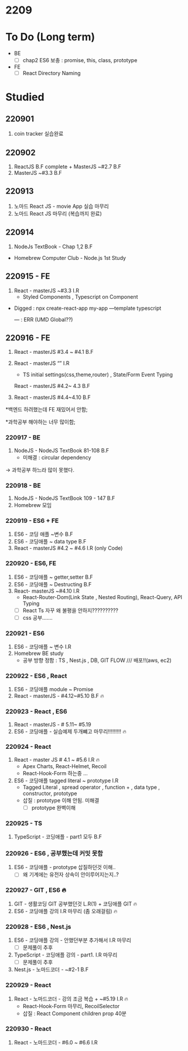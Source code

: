 # 2209

# To Do (Long term)

- BE
    - [ ]  chap2 ES6 보충 : promise, this, class, prototype

- FE
    - [ ]  React Directory Naming

# Studied

## 220901

1. coin tracker 실습완료

## 220902

1. ReactJS B.F complete + MasterJS ~#2.7 B.F
2. MasterJS ~#3.3 B.F

## 220913

1. 노마드 React JS  - movie App 실습 마무리
2. 노마드 React JS  마무리 (복습까지 완료)

## 220914

1. NodeJs TextBook - Chap 1,2 B.F
- Homebrew Computer Club - Node.js 1st Study

## 220915 - FE

1. React - masterJS ~#3.3 I.R
    - Styled Components , Typescript on Component

- Digged : npx create-react-app my-app —template typescript
    
    — : ERR (UMD Global??)
    

## 220916 - FE

1. React - masterJS #3.4 ~ #4.1 B.F
2. React - masterJS “” I.R
    - TS initial settings(css,theme,router) , State/Form Event Typing
    
    React - masterJS #4.2~ 4.3 B.F
    
3. React - masterJS #4.4~4.10 B.F

*백엔드 하려했는데 FE 재밌어서 안함;

*과학공부 해야하는 너무 많이함;

### 220917 - BE

1. NodeJS - NodeJS TextBook 81-108 B.F
    - 미해결 : circular dependency

→ 과학공부 하느라 많이 못했다.

### 220918 - BE

1. NodeJS - NodeJS TextBook 109 - 147 B.F
2. Homebrew 모임

### 220919 - ES6 + FE

1. ES6 - 코딩 애플 ~변수 B.F
2. ES6 - 코딩애플 ~ data type B.F
3. React - masterJS #4.2 ~ #4.6 I.R (only Code)

### 220920 - ES6, FE

1. ES6 - 코딩애플 ~ getter,setter  B.F
2. ES6 - 코딩애플 ~ Destructing B.F
3. React- masterJS ~#4.10 I.R
    - React-Router-Dom(Link State , Nested Routing), React-Query, API Typing
    - [ ]  React Ts 자꾸 왜 불평을 안하지??????????
    - [ ]  css 공부…….

### 220921 - ES6

1. ES6 - 코딩애플 ~ 변수 I.R
2. Homebrew BE study
    - 공부 방향 정함 : TS , Nest.js , DB, GIT FLOW /// 배포!!(aws, ec2)

### 220922 - ES6 , React

1. ES6 - 코딩애플 module ~ Promise
2. React - masterJS - #4.12~#5.10 B.F 🔥

### 220923 - React , ES6

1. React - masterJS - # 5.11~ #5.19
2. ES6 - 코딩애플 - 실습예제 두개뺴고 마무리!!!!!!!!! 🔥

### 220924 - React

1. React - master JS # 4.1 ~ #5.6 I.R 🔥
    - Apex Charts, React-Helmet, Recoil
    - React-Hook-Form 하는중 …
2. ES6 - 코딩애플 tagged literal ~ prototype I.R
    - Tagged Literal , spread operator , function + , data type , constructor, prototype
    - 삽질 : prototype 이해 안됨. 미해결
        - [ ]  prototype 완벽이해
### 220925 - TS

1. TypeScript - 코딩애플 - part1 모두 B.F
### 220926 - ES6 , 공부했는데 커밋 못함

1. ES6 - 코딩애플 - prototype 삽질하던것 이해..
    - [ ] 왜 기계에는 유전자 상속이 안이루어지는지..?

### 220927 - GIT , ES6 🔥

1. GIT - 생활코딩 GIT 공부했던것 L.R(1) + 코딩애플 GIT 🔥
2. ES6 - 코딩애플 강의 I.R 마무리 (좀 오래걸림) 🔥
### 220928 - ES6 , Nest.js
1. ES6 - 코딩애플 강의 - 안했던부분 추가해서 I.R 마무리
    - [ ]  문제풀이 추후
2. TypeScript - 코딩애플 강의 - part1. I.R 마무리
    - [ ]  문제풀이 추후
3. Nest.js - 노마드코더 - ~#2-1 B.F
### 220929 - React
1. React - 노마드코더 - 강의 조금 복습 + ~#5.19 I.R 🔥
    - React-Hook-Form 마무리, RecoilSelector
    - 삽질 : React Component children prop 40분
### 220930 - React
1. React - 노마드코더 - #6.0 ~ #6.6 I.R
